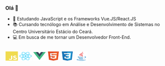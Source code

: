 ### Olá 👋

- 🍃 Estudando JavaScript e os Frameworks Vue.JS/React.JS
- 📚 Cursando tecnólogo em Análise e Desenvolvimento de Sistemas no Centro Universitário Estácio do Ceará.
- 💻 Em busca de me tornar um Desenvolvedor Front-End.

  
<div style="display: inline_block"> <br>
<img align="center" alt="Juan-Js" height="30" width="40" src="https://raw.githubusercontent.com/devicons/devicon/master/icons/javascript/javascript-plain.svg">
<img align="center" alt="Juan-React" height="30" width="40" src="https://raw.githubusercontent.com/devicons/devicon/master/icons/react/react-original.svg">
<img align="center" alt="Juan-Vue" height="30" width="40" src="https://github.com/devicons/devicon/blob/master/icons/vuejs/vuejs-original.svg">
<img align="center" alt="Juan-HTML" height="30" width="40" src="https://raw.githubusercontent.com/devicons/devicon/master/icons/html5/html5-original.svg">
<img align="center" alt="Juan-CSS" height="30" width="40" src="https://raw.githubusercontent.com/devicons/devicon/master/icons/css3/css3-original.svg">
<img align="center" alt="Juan-JAVA" height="30" width="40" src="https://github.com/devicons/devicon/blob/master/icons/java/java-original.svg">
 
</div>
